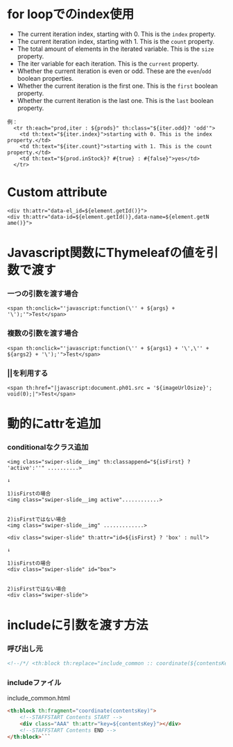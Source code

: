 
# for loopでのindex使用
- The current iteration index, starting with 0. This is the `index` property.
- The current iteration index, starting with 1. This is the `count` property.
- The total amount of elements in the iterated variable. This is the `size` property.
- The iter variable for each iteration. This is the `current` property.
- Whether the current iteration is even or odd. These are the `even`/`odd` boolean properties.
- Whether the current iteration is the first one. This is the `first` boolean property.
- Whether the current iteration is the last one. This is the `last` boolean property.

```Text
例：
  <tr th:each="prod,iter : ${prods}" th:class="${iter.odd}? 'odd'">
    <td th:text="${iter.index}">starting with 0. This is the index property.</td>
    <td th:text="${iter.count}">starting with 1. This is the count property.</td>
    <td th:text="${prod.inStock}? #{true} : #{false}">yes</td>
  </tr>
```

# Custom attribute
```Text
<div th:attr="data-el_id=${element.getId()}">
<div th:attr="data-id=${element.getId()},data-name=${element.getN‌​ame()}"> 
```

# Javascript関数にThymeleafの値を引数で渡す
### 一つの引数を渡す場合
```Text
<span th:onclick="'javascript:function(\'' + ${args} + '\');'">Test</span>
```

### 複数の引数を渡す場合
```Text
<span th:onclick="'javascript:function(\'' + ${args1} + '\',\'' + ${args2} + '\');'">Test</span>
```

### ||を利用する
```Text
<span th:href="|javascript:document.ph01.src = '${imageUrlOsize}'; void(0);|">Test</span>
```

# 動的にattrを追加
### conditionalなクラス追加
```Text
<img class="swiper-slide__img" th:classappend="${isFirst} ? 'active':''" ..........>

↓

1)isFirstの場合
<img class="swiper-slide__img active"............>
 
 
2)isFirstではない場合
<img class="swiper-slide__img" .............>
```

```Text
<div class="swiper-slide" th:attr="id=${isFirst} ? 'box' : null">

↓
 
1)isFirstの場合
<div class="swiper-slide" id="box">
 
 
2)isFirstではない場合
<div class="swiper-slide">
```

# includeに引数を渡す方法
### 呼び出し元
```Html
<!--/*/ <th:block th:replace="include_common :: coordinate(${contentsKey})" /> /*/-->
```

### includeファイル
include_common.html
```Html
<th:block th:fragment="coordinate(contentsKey)">
    <!--STAFFSTART Contents START -->
    <div class="AAA" th:attr="key=${contentsKey}"></div>
    <!--STAFFSTART Contents END -->
</th:block>```
